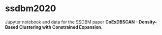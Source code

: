 # ssdbm2020

Jupyter notebook and data for the SSDBM paper **CoExDBSCAN - Density-Based Clustering with Constrained
Expansion**.
